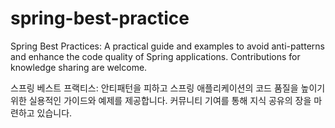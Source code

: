 # spring-best-practice
Spring Best Practices: A practical guide and examples to avoid anti-patterns and enhance the code quality of Spring applications. Contributions for knowledge sharing are welcome.

스프링 베스트 프랙티스: 안티패턴을 피하고 스프링 애플리케이션의 코드 품질을 높이기 위한 실용적인 가이드와 예제를 제공합니다. 커뮤니티 기여를 통해 지식 공유의 장을 마련하고 있습니다.
